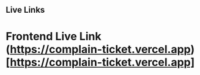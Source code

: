 ## Live Links
# Frontend Live Link (https://complain-ticket.vercel.app)[https://complain-ticket.vercel.app]

